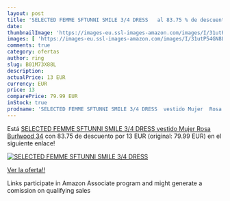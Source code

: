 ```yaml
---
layout: post
title: 'SELECTED FEMME SFTUNNI SMILE 3/4 DRESS   al 83.75 % de descuento'
date: 
thumbnailImage: 'https://images-eu.ssl-images-amazon.com/images/I/31utP54GN8L._SL200_.jpg'
images: [ 'https://images-eu.ssl-images-amazon.com/images/I/31utP54GN8L._SL200_.jpg' ]
comments: true
category: ofertas
author: ring
slug: B01M73X88L
description:
actualPrice: 13 EUR
currency: EUR
price: 13
comparePrice: 79.99 EUR
inStock: true
prodname: 'SELECTED FEMME SFTUNNI SMILE 3/4 DRESS  vestido Mujer  Rosa  Burlwood   34'
---
```


Está [SELECTED FEMME SFTUNNI SMILE 3/4 DRESS  vestido Mujer  Rosa  Burlwood   34](https://www.amazon.es/dp/B01M73X88L/?tag=tolees-21) con 83.75 de descuento por 13 EUR (original: 79.99 EUR) en el siguiente enlace!

[![SELECTED FEMME SFTUNNI SMILE 3/4 DRESS  ](https://images-eu.ssl-images-amazon.com/images/I/31utP54GN8L._SL200_.jpg)](https://www.amazon.es/dp/B01M73X88L/?tag=tolees-21)

[Ver la oferta!!](https://www.amazon.es/dp/B01M73X88L/?tag=tolees-21)

Links participate in Amazon Associate program and might generate a comission on qualifying sales


